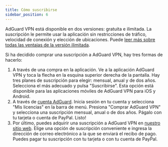 ```yaml
---
title: Cómo suscribirse
sidebar_position: 6
---
```


AdGuard VPN está disponible en dos versiones: gratuita e ilimitada. La suscripción le permite usar la aplicación sin restricciones de tráfico, velocidad de conexión y elección de ubicaciones. Puede [leer más sobre todas las ventajas de la versión ilimitada](free-vs-unlimited.md).

Si ha decidido comprar una suscripción a AdGuard VPN, hay tres formas de hacerlo:

1. A través de una compra en la aplicación. Ve a la aplicación AdGuard VPN y toca la flecha en la esquina superior derecha de la pantalla. Hay tres planes de suscripción para elegir: mensual, anual y de dos años. Selecciona el más adecuado y pulsa "Suscribirse". Esta opción está disponible para las aplicaciones móviles de AdGuard VPN para iOS y Android.
2. A través de [cuenta AdGuard](https://my.adguard.com/main.html). Inicia sesión en tu cuenta y selecciona "Mis licencias" en la barra de menú. Presiona "Comprar AdGuard VPN" y selecciona una suscripción mensual, anual o de dos años. Págalo con tu tarjeta o cuenta de PayPal. Listo!
3. Por último, puedes adquirir una suscripción a AdGuard VPN en [nuestro sitio web](https://adguard-vpn.com/license.html). Elige una opción de suscripción conveniente e ingresa la dirección de correo electrónico a la que se enviará el recibo de pago. Puedes pagar tu suscripción con tu tarjeta o con tu cuenta de PayPal.